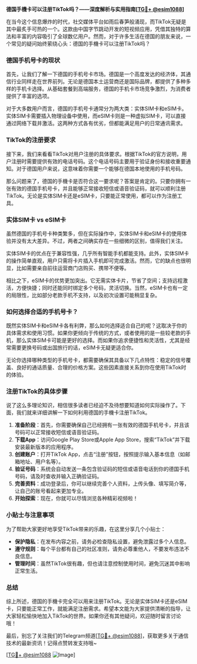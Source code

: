 **德国手機卡可以注册TikTok吗？——深度解析与实用指南[[TG💪+ @esim1088](https://t.me/s/esim1088)]**

在当今这个信息爆炸的时代，社交媒体平台如雨后春笋般涌现，而TikTok无疑是其中最炙手可热的一个。这款由中国字节跳动开发的短视频应用，凭借其独特的算法和丰富的内容吸引了全球数亿用户。然而，对于许多生活在德国的朋友来说，一个常见的疑问始终萦绕心头：德国的手機卡可以注册TikTok吗？

### 德国手机号卡的现状

首先，让我们了解一下德国的手机号卡市场。德国是一个高度发达的经济体，其通信行业同样走在世界前列。无论是德国本土运营商还是国际品牌，都提供了多种多样的手机卡选择。从基础套餐到高端服务，德国的手机卡市场竞争激烈，为消费者提供了丰富的选项。

对于大多数用户而言，德国的手机号卡通常分为两大类：实体SIM卡和eSIM卡。实体SIM卡需要插入物理设备中使用，而eSIM卡则是一种虚拟SIM卡，可以直接通过网络下载并激活。这两种方式各有优劣，但都能满足用户的日常通讯需求。

### TikTok的注册要求

接下来，我们来看看TikTok对用户注册的具体要求。根据TikTok的官方说明，用户注册时需要提供有效的电话号码。这个电话号码主要用于验证身份和接收重要通知。对于德国用户来说，这意味着你需要一个能够在德国本地使用的手机号码。

那么问题来了，德国的手機卡是否符合这一要求呢？答案是肯定的。只要你拥有一张有效的德国手机号卡，并且能够正常接收短信或语音验证码，就可以顺利注册TikTok。无论是实体SIM卡还是eSIM卡，只要能正常使用，都可以作为注册工具。

### 实体SIM卡 vs eSIM卡

虽然德国的手机号卡种类繁多，但在实际操作中，实体SIM卡和eSIM卡的使用体验并没有太大差异。不过，两者之间确实存在一些细微的区别，值得我们关注。

实体SIM卡的优点在于兼容性强，几乎所有智能手机都能支持。此外，实体SIM卡的操作简单直观，用户只需将卡片插入手机即可完成激活。然而，它的缺点也很明显，比如需要亲自前往运营商门店购买、携带不便等。

相比之下，eSIM卡的优势更加突出。它无需实体卡片，节省了空间；支持远程激活，方便快捷；同时还能同时绑定多个号码，灵活切换。当然，eSIM卡也有一定的局限性，比如部分老款手机不支持，以及初次设置可能稍显复杂。

### 如何选择合适的手机号卡？

既然实体SIM卡和eSIM卡各有利弊，那么如何选择适合自己的呢？这取决于你的具体需求和使用习惯。如果你更倾向于传统的方式，或者使用的是一些较老款的手机，那么实体SIM卡可能是更好的选择。而如果你追求便捷性和灵活性，尤其是经常需要更换号码或出国旅行的话，eSIM卡无疑更适合你。

无论你选择哪种类型的手机号卡，都需要确保其具备以下几点特性：稳定的信号覆盖、良好的通话质量、合理的价格方案。这些因素直接关系到你在使用TikTok时的体验。

### 注册TikTok的具体步骤

说了这么多理论知识，相信很多读者已经迫不及待想要知道如何实际操作了。下面，我们就来详细讲解一下如何利用德国的手機卡注册TikTok。

1. **准备阶段**：首先，你需要确保自己已经拥有一张有效的德国手机号卡，并且该号码可以正常接收短信或语音验证码。
2. **下载App**：访问Google Play Store或Apple App Store，搜索“TikTok”并下载安装最新版本的应用程序。
3. **创建账户**：打开TikTok App，点击“注册”按钮，按照提示输入基本信息（如邮箱地址、用户名等）。
4. **验证号码**：系统会自动发送一条包含验证码的短信或语音电话到你的德国手机号码，请及时查收并输入正确验证码。
5. **完善资料**：成功登录后，你可以继续完善个人资料，上传头像、填写简介等，让自己的账号看起来更加专业。
6. **开始探索**：现在，你就可以尽情浏览各种精彩视频啦！

### 小贴士与注意事项

为了帮助大家更好地享受TikTok带来的乐趣，在这里分享几个小贴士：

- **保护隐私**：在发布内容之前，请务必检查隐私设置，避免泄露过多个人信息。
- **遵守规则**：每个平台都有自己的社区准则，请务必尊重他人，不要发布违法不良信息。
- **管理时间**：虽然TikTok很有趣，但也请注意控制使用时间，避免沉迷其中影响正常生活。

### 总结

综上所述，德国的手機卡完全可以用来注册TikTok。无论是实体SIM卡还是eSIM卡，只要能正常工作，就能满足注册需求。希望本文能为大家提供清晰的指导，让大家轻松愉快地加入TikTok的世界。如果你还有其他疑问，欢迎随时留言讨论哦！

最后，别忘了关注我们的Telegram频道[[TG💪+ @esim1088](https://t.me/s/esim1088)]，获取更多关于通信技术的最新资讯！记得点赞转发支持哦~

[[TG💪+ @esim1088](https://t.me/s/esim1088) ![Image](https://i.postimg.cc/4NQfJmqS/Snipaste-2025-05-13-00-14-12.png)]